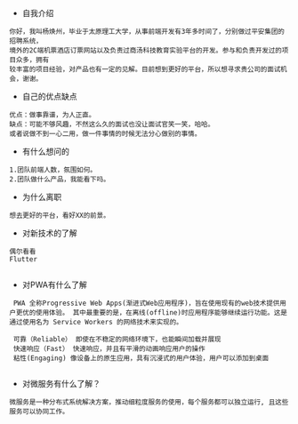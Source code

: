 
- 自我介绍
``` 
你好，我叫杨焕州，毕业于太原理工大学，从事前端开发有3年多时间了，分别做过平安集团的招聘系统，
境外的2C端机票酒店订票网站以及负责过商汤科技教育实验平台的开发。参与和负责开发过的项目众多，拥有
较丰富的项目经验，对产品也有一定的见解。目前想到更好的平台，所以想寻求贵公司的面试机会，谢谢。
```
- 自己的优点缺点
``` 
优点：做事靠谱，为人正直。
缺点：可能不够风趣，不然这么久的面试也没让面试官笑一笑，哈哈。
或者说做不到一心二用，做一件事情的时候无法分心做别的事情。

```

- 有什么想问的

``` 
1.团队前端人数，氛围如何。
2.团队做什么产品，我能看下吗。

```

- 为什么离职

``` 
想去更好的平台，看好XX的前景。

```

- 对新技术的了解

``` 
偶尔看看
Flutter


```
- 对PWA有什么了解

``` 
 PWA 全称Progressive Web Apps(渐进式Web应用程序)，旨在使用现有的web技术提供用户更优的使用体验。 其中最重要的是，在离线(offline)时应用程序能够继续运行功能。这是通过使用名为 Service Workers 的网络技术来实现的。
 
 可靠（Reliable） 即使在不稳定的网络环境下，也能瞬间加载并展现
 快速响应（Fast） 快速响应，并且有平滑的动画响应用户的操作
 粘性(Engaging) 像设备上的原生应用，具有沉浸式的用户体验，用户可以添加到桌面
 
```

- 对微服务有什么了解？
``` 
微服务是一种分布式系统解决方案，推动细粒度服务的使用，每个服务都可以独立运行, 且这些服务可以协同工作。

```

